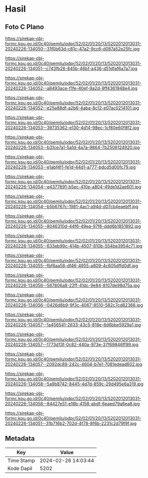 # Hasil

## Foto C Plano

https://sirekap-obj-formc.kpu.go.id/0c40/pemilu/pdpr/52/02/01/20/13/5202012013031-20240226-134050--31f0b63d-c81c-47a2-9cc6-d087a52e25fc.jpg

https://sirekap-obj-formc.kpu.go.id/0c40/pemilu/pdpr/52/02/01/20/13/5202012013031-20240226-134051--c743fb26-845b-46bf-a436-d51dfaf6a7a7.jpg

https://sirekap-obj-formc.kpu.go.id/0c40/pemilu/pdpr/52/02/01/20/13/5202012013031-20240226-134052--a8493ace-f1fe-40ef-9a2d-9ff4361948e4.jpg

https://sirekap-obj-formc.kpu.go.id/0c40/pemilu/pdpr/52/02/01/20/13/5202012013031-20240226-134052--e25e88df-a2b6-4aba-8c12-e07ac0214101.jpg

https://sirekap-obj-formc.kpu.go.id/0c40/pemilu/pdpr/52/02/01/20/13/5202012013031-20240226-134053--39735362-e130-4d14-98ec-1cf80e60f8f2.jpg

https://sirekap-obj-formc.kpu.go.id/0c40/pemilu/pdpr/52/02/01/20/13/5202012013031-20240226-134053--b31ce7a1-5a1d-4a7a-9864-7b2506124920.jpg

https://sirekap-obj-formc.kpu.go.id/0c40/pemilu/pdpr/52/02/01/20/13/5202012013031-20240226-134053--e1abf4f1-fe1d-44d1-a777-bdcd5d00fc79.jpg

https://sirekap-obj-formc.kpu.go.id/0c40/pemilu/pdpr/52/02/01/20/13/5202012013031-20240226-134054--e4377691-b5ec-410e-a804-49de1d2ae601.jpg

https://sirekap-obj-formc.kpu.go.id/0c40/pemilu/pdpr/52/02/01/20/13/5202012013031-20240226-134054--b5b6767c-1981-4ac1-a94d-d07cb4eaebff.jpg

https://sirekap-obj-formc.kpu.go.id/0c40/pemilu/pdpr/52/02/01/20/13/5202012013031-20240226-134055--8046310d-44f6-49ea-97f6-ddd6b1851892.jpg

https://sirekap-obj-formc.kpu.go.id/0c40/pemilu/pdpr/52/02/01/20/13/5202012013031-20240226-134055--633eb99c-414b-4507-810b-554be3954c71.jpg

https://sirekap-obj-formc.kpu.go.id/0c40/pemilu/pdpr/52/02/01/20/13/5202012013031-20240226-134055--fbf6aa58-df46-4955-a809-4c605dffd0df.jpg

https://sirekap-obj-formc.kpu.go.id/0c40/pemilu/pdpr/52/02/01/20/13/5202012013031-20240226-134056--567806a8-22ff-41dc-9e84-8107de98d75a.jpg

https://sirekap-obj-formc.kpu.go.id/0c40/pemilu/pdpr/52/02/01/20/13/5202012013031-20240226-134056--0426d8b9-9f3c-4067-8510-582c7cd82366.jpg

https://sirekap-obj-formc.kpu.go.id/0c40/pemilu/pdpr/52/02/01/20/13/5202012013031-20240226-134057--1a456541-2633-43c5-818e-6d6bbe5929a1.jpg

https://sirekap-obj-formc.kpu.go.id/0c40/pemilu/pdpr/52/02/01/20/13/5202012013031-20240226-134057--1773d13f-0c82-440a-973e-37f69846ff99.jpg

https://sirekap-obj-formc.kpu.go.id/0c40/pemilu/pdpr/52/02/01/20/13/5202012013031-20240226-134057--2092dc89-242c-4604-b7e1-7081edead602.jpg

https://sirekap-obj-formc.kpu.go.id/0c40/pemilu/pdpr/52/02/01/20/13/5202012013031-20240226-134058--5a9b8742-8445-4d7d-859c-29d495e6a319.jpg

https://sirekap-obj-formc.kpu.go.id/0c40/pemilu/pdpr/52/02/01/20/13/5202012013031-20240226-134058--84427e51-e18b-4158-abdf-6eaed79a6ea8.jpg

https://sirekap-obj-formc.kpu.go.id/0c40/pemilu/pdpr/52/02/01/20/13/5202012013031-20240226-134051--31b716b2-702d-4f78-8f6b-2231c2d79f9f.jpg


## Metadata

| Key        | Value               |
| ---------- | ------------------- |
| Time Stamp | 2024-02-26 14:03:44 |
| Kode Dapil | 5202                |



